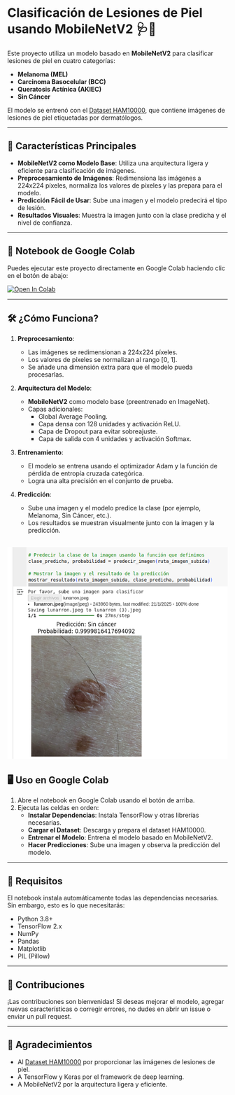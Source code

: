 # Clasificación de Lesiones de Piel usando MobileNetV2 🩺📸

Este proyecto utiliza un modelo basado en **MobileNetV2** para clasificar lesiones de piel en cuatro categorías:
- **Melanoma (MEL)**
- **Carcinoma Basocelular (BCC)**
- **Queratosis Actínica (AKIEC)**
- **Sin Cáncer**

El modelo se entrenó con el [Dataset HAM10000](https://dataverse.harvard.edu/dataset.xhtml?persistentId=doi:10.7910/DVN/DBW86T), que contiene imágenes de lesiones de piel etiquetadas por dermatólogos.

---

## 🚀 Características Principales
- **MobileNetV2 como Modelo Base**: Utiliza una arquitectura ligera y eficiente para clasificación de imágenes.
- **Preprocesamiento de Imágenes**: Redimensiona las imágenes a 224x224 píxeles, normaliza los valores de píxeles y las prepara para el modelo.
- **Predicción Fácil de Usar**: Sube una imagen y el modelo predecirá el tipo de lesión.
- **Resultados Visuales**: Muestra la imagen junto con la clase predicha y el nivel de confianza.

---

## 📂 Notebook de Google Colab
Puedes ejecutar este proyecto directamente en Google Colab haciendo clic en el botón de abajo:

[![Open In Colab](https://colab.research.google.com/assets/colab-badge.svg)](https://colab.research.google.com/github/Fr4ndev/Skin-Lesion-Classification-using-MobileNetV2-Detecting-Cancer-and-Pre-Cancerous-Conditions.ipynb)

---

## 🛠️ ¿Cómo Funciona?
1. **Preprocesamiento**:
   - Las imágenes se redimensionan a 224x224 píxeles.
   - Los valores de píxeles se normalizan al rango [0, 1].
   - Se añade una dimensión extra para que el modelo pueda procesarlas.

2. **Arquitectura del Modelo**:
   - **MobileNetV2** como modelo base (preentrenado en ImageNet).
   - Capas adicionales:
     - Global Average Pooling.
     - Capa densa con 128 unidades y activación ReLU.
     - Capa de Dropout para evitar sobreajuste.
     - Capa de salida con 4 unidades y activación Softmax.

3. **Entrenamiento**:
   - El modelo se entrena usando el optimizador Adam y la función de pérdida de entropía cruzada categórica.
   - Logra una alta precisión en el conjunto de prueba.

4. **Predicción**:
   - Sube una imagen y el modelo predice la clase (por ejemplo, Melanoma, Sin Cáncer, etc.).
   - Los resultados se muestran visualmente junto con la imagen y la predicción.

![Ejemplo de Predicción](Ejemplo_Prediccion.png)
---

## 🖥️ Uso en Google Colab
1. Abre el notebook en Google Colab usando el botón de arriba.
2. Ejecuta las celdas en orden:
   - **Instalar Dependencias**: Instala TensorFlow y otras librerías necesarias.
   - **Cargar el Dataset**: Descarga y prepara el dataset HAM10000.
   - **Entrenar el Modelo**: Entrena el modelo basado en MobileNetV2.
   - **Hacer Predicciones**: Sube una imagen y observa la predicción del modelo.

---


## 📝 Requisitos
El notebook instala automáticamente todas las dependencias necesarias. Sin embargo, esto es lo que necesitarás:
- Python 3.8+
- TensorFlow 2.x
- NumPy
- Pandas
- Matplotlib
- PIL (Pillow)

---

## 🤝 Contribuciones
¡Las contribuciones son bienvenidas! Si deseas mejorar el modelo, agregar nuevas características o corregir errores, no dudes en abrir un issue o enviar un pull request.

---

## 🙏 Agradecimientos
- Al [Dataset HAM10000](https://dataverse.harvard.edu/dataset.xhtml?persistentId=doi:10.7910/DVN/DBW86T) por proporcionar las imágenes de lesiones de piel.
- A TensorFlow y Keras por el framework de deep learning.
- A MobileNetV2 por la arquitectura ligera y eficiente.

